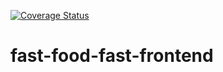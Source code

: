 <a href='https://coveralls.io/github/Proception/fast-food-fast-frontend?branch=develop'><img src='https://coveralls.io/repos/github/Proception/fast-food-fast-frontend/badge.svg?branch=develop' alt='Coverage Status' /></a>

# fast-food-fast-frontend